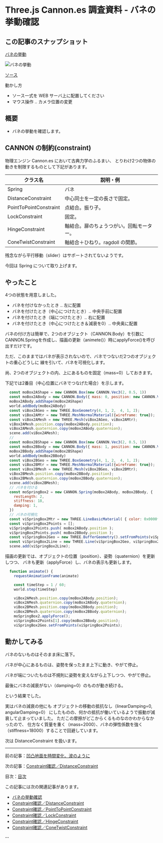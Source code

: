 # Three.js Cannon.es 調査資料 - バネの挙動確認

## この記事のスナップショット

[バネの挙動](014/014.html)

![バネの挙動](014/pic/014_ss2.jpg)

[ソース](014/)

動かし方

- ソース一式を WEB サーバ上に配置してください
- マウス操作 .. カメラ位置の変更

## 概要

- バネの挙動を確認します。

## CANNON の制約(constraint)

物理エンジン Cannon.es において古典力学のふるまい、
とりわけ2つの物体の動きを制限するものとして下記があります。

クラス名               | 説明・例
-----------------------|-----------------------------
Spring                 | バネ
DistanceConstraint     | 中心同士を一定の長さで固定。
PointToPointConstraint | 点結合。振り子。
LockConstraint         | 固定。
HingeConstraint        | 軸結合。扉のちょうつがい。回転モーター。
ConeTwistConstraint    | 軸結合＋ひねり。ragdoll の関節。

残念ながら平行移動（slider）はサポートされてないようです。

今回は Spring について取り上げます。

## やったこと

4つの状態を用意しました。

- バネを付けなかったとき .. 左に配置
- バネを付けたとき（中心につけたとき）.. 中央手前に配置
- バネを付けたとき（端につけたとき）.. 右に配置
- バネを付けたとき（中心につけたとき＆減衰を0）.. 中央奥に配置

バネの付け方は簡単で、2つのオブジェクト（CANNON.Body）を引数に
CANNON.Springを作成し、描画の更新（animete()）時にapplyForce()を呼び出すだけです。

ただ、このままではバネが表示されないので、バネでつないだ2つのオブジェクトの重心どうしに
線を引いて、バネを可視化します。

尚、2つのオブジェクトの内、上にあるものを固定（mass=0）しておきます。

下記では2番目（中心位置にバネでつなげた場合）を示します。

```js
  const moBox2AShape = new CANNON.Box(new CANNON.Vec3(2, 0.5, 1))
  const moBox2ABody = new CANNON.Body({ mass: 0, position: new CANNON.Vec3(0, 6, 0) })
  moBox2ABody.addShape(moBox2AShape)
  world.addBody(moBox2ABody)
  const viBox2AGeo = new THREE.BoxGeometry(4, 1, 2,  4, 1, 2);
  const viBox2AMtr = new THREE.MeshNormalMaterial({wireframe: true});
  const viBox2AMesh = new THREE.Mesh(viBox2AGeo, viBox2AMtr);
  viBox2AMesh.position.copy(moBox2ABody.position);
  viBox2AMesh.quaternion.copy(moBox2ABody.quaternion);
  scene.add(viBox2AMesh);
  //
  const moBox2BShape = new CANNON.Box(new CANNON.Vec3(2, 0.5, 1))
  const moBox2BBody = new CANNON.Body({ mass: 1, position: new CANNON.Vec3(0, 1, 0) })
  moBox2BBody.addShape(moBox2BShape)
  world.addBody(moBox2BBody)
  const viBox2BGeo = new THREE.BoxGeometry(4, 1, 2,  4, 1, 2);
  const viBox2BMtr = new THREE.MeshNormalMaterial({wireframe: true});
  const viBox2BMesh = new THREE.Mesh(viBox2BGeo, viBox2BMtr);
  viBox2BMesh.position.copy(moBox2BBody.position);
  viBox2BMesh.quaternion.copy(moBox2BBody.quaternion);
  scene.add(viBox2BMesh);
  // バネを付ける
  const moSpringBox2 = new CANNON.Spring(moBox2ABody, moBox2BBody, {
    restLength: 2,
    stiffness: 18,
    damping: 1,
  })
  // バネの可視化
  const viSpringBox2Mtr = new THREE.LineBasicMaterial( { color: 0x0000ff } );
  const viSpringBox2Points = [];
  viSpringBox2Points.push( moBox2ABody.position );
  viSpringBox2Points.push( moBox2BBody.position );
  const viSpringBox2Geo = new THREE.BufferGeometry().setFromPoints(viSpringBox2Points);
  const viSpringBox2Line = new THREE.Line(viSpringBox2Geo, viSpringBox2Mtr);
  scene.add(viSpringBox2Line);
```

描画の更新では、オブジェクトの位置（position）、姿勢（quaternion）を更新しつつ、
バネも更新（applyForce）し、バネの表示も更新します。

```js
  function animate() {
    requestAnimationFrame(animate)

    const timeStep = 1 / 60;
    world.step(timeStep)

    viBox2AMesh.position.copy(moBox2ABody.position);
    viBox2AMesh.quaternion.copy(moBox2ABody.quaternion);
    viBox2BMesh.position.copy(moBox2BBody.position);
    viBox2BMesh.quaternion.copy(moBox2BBody.quaternion);
    moSpringBox2.applyForce();
    viSpringBox2Points[1].copy(moBox2BBody.position);
    viSpringBox2Geo.setFromPoints(viSpringBox2Points);
```

## 動かしてみる

バネのないものはそのまま床に落下。

バネが中心にあるものは、姿勢を保ったまま上下に動き、やがて停止。

バネが端についたものは不規則に姿勢を変えながら上下しつつ、やがて停止。

最後にバネの減衰がない（damping=0）のものが動き続ける。

という結果でした。

実はバネの減衰の他にも
オブジェクトの移動の抵抗なし（linearDamping=0, angularDamping=0）
にしたものの、何かの抵抗が働いているようで振動が減衰して止まっていました。
ただこの摩擦がどこからくるものなのかわからなかったので、
仕方なく質量を重く（mass=2000）、バネの弾性係数を強く（stiffness=18000）することで回避しています。

次は DistanceConstraint を扱います。

------------------------------------------------------------

前の記事：[凹凸地面を時間変化、波のように](013.md)

次の記事：[Constraint確認／DistanceConstraint](015.md)

目次：[目次](000.md)

この記事には次の関連記事があります。

- [バネの挙動確認](014.md)
- [Constraint確認／DistanceConstraint](015.md)
- [Constraint確認／PointToPointConstraint](016.md)
- [Constraint確認／LockConstraint](017.md)
- [Constraint確認／HingeConstraint](018.md)
- [Constraint確認／ConeTwistConstraint](019.md)

--